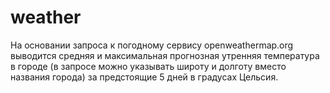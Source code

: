 # weather
На основании запроса к погодному сервису openweathermap.org выводится средняя и максимальная прогнозная утренняя температура в городе (в запросе можно указывать широту и долготу вместо названия города) за предстоящие 5 дней в градусах Цельсия.

